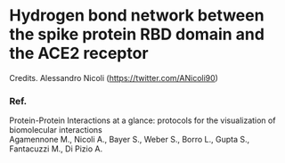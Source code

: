 # Hydrogen bond network between the spike protein RBD domain and the ACE2 receptor 

Credits. Alessandro Nicoli (https://twitter.com/ANicoli90)

### Ref.   
Protein-Protein Interactions at a glance: protocols for the visualization of biomolecular interactions  
Agamennone M., Nicoli A., Bayer S., Weber S., Borro L., Gupta S., Fantacuzzi M., Di Pizio A.  
